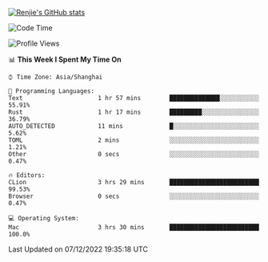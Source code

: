 [![Renjie's GitHub stats](https://github-readme-stats.vercel.app/api?username=liurenjie1024&show_icons=true&theme=chartreuse-dark)](https://github.com/anuraghazra/github-readme-stats)

<!--START_SECTION:waka-->
![Code Time](http://img.shields.io/badge/Code%20Time-390%20hrs%2046%20mins-blue)

![Profile Views](http://img.shields.io/badge/Profile%20Views-25-blue)

📊 **This Week I Spent My Time On** 

```text
⌚︎ Time Zone: Asia/Shanghai

💬 Programming Languages: 
Text                     1 hr 57 mins        ██████████████░░░░░░░░░░░   55.91% 
Rust                     1 hr 17 mins        █████████░░░░░░░░░░░░░░░░   36.79% 
AUTO_DETECTED            11 mins             █░░░░░░░░░░░░░░░░░░░░░░░░   5.62% 
TOML                     2 mins              ░░░░░░░░░░░░░░░░░░░░░░░░░   1.21% 
Other                    0 secs              ░░░░░░░░░░░░░░░░░░░░░░░░░   0.47%

🔥 Editors: 
CLion                    3 hrs 29 mins       █████████████████████████   99.53% 
Browser                  0 secs              ░░░░░░░░░░░░░░░░░░░░░░░░░   0.47%

💻 Operating System: 
Mac                      3 hrs 30 mins       █████████████████████████   100.0%

```


 Last Updated on 07/12/2022 19:35:18 UTC
<!--END_SECTION:waka-->

